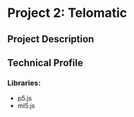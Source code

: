 # Project 2: Telomatic

## Project Description
## Technical Profile
### Libraries:
- p5.js
- ml5.js
